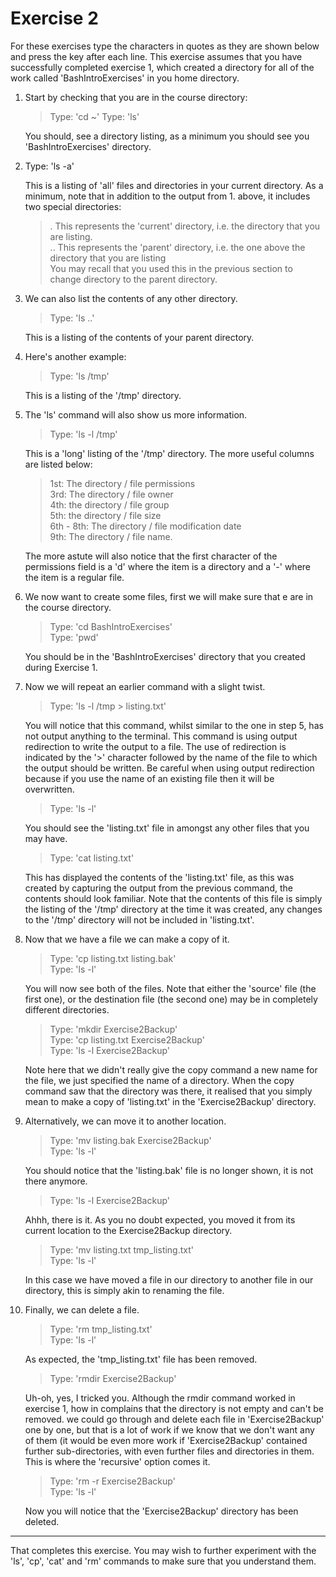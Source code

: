 # Exercise 2

For these exercises type the characters in quotes as they are shown below and press the <Return> key after each line. This exercise assumes that you have successfully completed exercise 1, which created a directory for all of the work called 'BashIntroExercises' in you home directory.

1. Start by checking that you are in the course directory:

    >   Type: 'cd ~'
    >   Type: 'ls'

    You should, see a directory listing, as a minimum you should see you 'BashIntroExercises' directory.

2. Type: 'ls -a'

    This is a listing of 'all' files and directories in your current directory. As a minimum, note that in addition to the output from 1. above, it includes two special directories:

    >   .  This represents the 'current' directory, i.e. the directory that you are listing.  
    >   .. This represents the 'parent' directory, i.e. the one above the directory that you are listing  
    You may recall that you used this in the previous section to change directory to the parent directory.

3. We can also list the contents of any other directory.

    >   Type: 'ls ..'

    This is a listing of the contents of your parent directory.

4. Here's another example:

    >   Type: 'ls /tmp'

    This is a listing of the '/tmp' directory.

5. The 'ls' command will also show us more information.

    >   Type: 'ls -l /tmp'

    This is a 'long' listing of the '/tmp' directory. The more useful columns are listed below:  
    >   1st: The directory / file permissions  
    >   3rd: The directory / file owner  
    >   4th: the directory / file group  
    >   5th: the directory / file size  
    >   6th - 8th: The directory / file modification date  
    >   9th: The directory / file name.  

    The more astute will also notice that the first character of the permissions field is a 'd' where the item is a directory and a '-' where the item is a regular file.

6. We now want to create some files, first we will make sure that e are in the course directory.

    >   Type: 'cd BashIntroExercises'  
    >   Type: 'pwd'

    You should be in the 'BashIntroExercises' directory that you created during Exercise 1.

7. Now we will repeat an earlier command with a slight twist.

    >    Type: 'ls -l /tmp > listing.txt'

    You will notice that this command, whilst similar to the one in step 5, has not output anything to the terminal. This command is using output redirection to write the output to a file. The use of redirection is indicated by the '>' character followed by the name of the file to which the output should be written.  Be careful when using output redirection because if you use the name of an existing file then it will be overwritten.

    >   Type: 'ls -l'

    You should see the 'listing.txt' file in amongst any other files that you may have.

    >   Type: 'cat listing.txt'

    This has displayed the contents of the 'listing.txt' file, as this was created by capturing the output from the previous command, the contents should look familiar. Note that the contents of this file is simply the listing of the '/tmp' directory at the time it was created, any changes to the '/tmp' directory will not be included in 'listing.txt'.

8. Now that we have a file we can make a copy of it.

    >   Type: 'cp listing.txt listing.bak'  
    >   Type: 'ls -l'

    You will now see both of the files. Note that either the 'source' file (the first one), or the destination file (the second one) may be in completely different directories.

    >   Type: 'mkdir Exercise2Backup'  
    >   Type: 'cp listing.txt Exercise2Backup'  
    >   Type: 'ls -l Exercise2Backup'

    Note here that we didn't really give the copy command a new name for the file, we just specified the name of a directory.  When the copy command saw that the directory was there, it realised that you simply mean to make a copy of 'listing.txt' in the 'Exercise2Backup' directory.

9. Alternatively, we can move it to another location.

    >   Type: 'mv listing.bak Exercise2Backup'  
    >   Type: 'ls -l'

    You should notice that the 'listing.bak' file is no longer shown, it is not there anymore.

    >   Type: 'ls -l Exercise2Backup'

    Ahhh, there is it.  As you no doubt expected, you moved it from its current location to the Exercise2Backup directory.

    >   Type: 'mv listing.txt tmp_listing.txt'  
    >   Type: 'ls -l'

    In this case we have moved a file in our directory to another file in our directory, this is simply akin to renaming the file.

10. Finally, we can delete a file.

    >   Type: 'rm tmp_listing.txt'  
    >   Type: 'ls -l'

    As expected, the 'tmp_listing.txt' file has been removed.

    >   Type: 'rmdir Exercise2Backup'

    Uh-oh, yes, I tricked you. Although the rmdir command worked in exercise 1, how in complains that the directory is not empty and can't be removed. we could go through and delete each file in 'Exercise2Backup' one by one, but that is a lot of work if we know that we don't want any of them (it would be even more work if 'Exercise2Backup' contained further sub-directories, with even further files and directories in them. This is where the 'recursive' option comes it.

    >   Type: 'rm -r Exercise2Backup'  
    >   Type: 'ls -l'

    Now you will notice that the 'Exercise2Backup' directory has been deleted.  

----
That completes this exercise. You may wish to further experiment with the 'ls', 'cp', 'cat' and 'rm' commands to make sure that you understand them.

